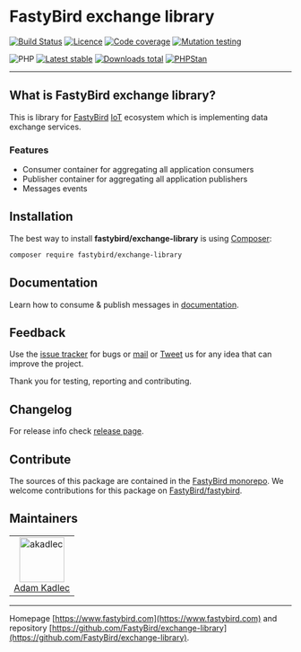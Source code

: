 # FastyBird exchange library

[![Build Status](https://badgen.net/github/checks/FastyBird/exchange-library/main?cache=300&style=flast-square)](https://github.com/FastyBird/exchange-library/actions)
[![Licence](https://badgen.net/github/license/FastyBird/exchange-library?cache=300&style=flast-square)](https://github.com/FastyBird/exchange-library/blob/main/LICENSE.md)
[![Code coverage](https://badgen.net/coveralls/c/github/FastyBird/exchange-library?cache=300&style=flast-square)](https://coveralls.io/r/FastyBird/exchange-library)
[![Mutation testing](https://img.shields.io/endpoint?style=flat-square&url=https%3A%2F%2Fbadge-api.stryker-mutator.io%2Fgithub.com%2FFastyBird%2Fexchange-library%2Fmain)](https://dashboard.stryker-mutator.io/reports/github.com/FastyBird/exchange-library/main)

![PHP](https://badgen.net/packagist/php/FastyBird/exchange-library?cache=300&style=flast-square)
[![Latest stable](https://badgen.net/packagist/v/FastyBird/exchange-library/latest?cache=300&style=flast-square)](https://packagist.org/packages/FastyBird/exchange-library)
[![Downloads total](https://badgen.net/packagist/dt/FastyBird/exchange-library?cache=300&style=flast-square)](https://packagist.org/packages/FastyBird/exchange-library)
[![PHPStan](https://img.shields.io/badge/PHPStan-enabled-brightgreen.svg?style=flat-square)](https://github.com/phpstan/phpstan)

***

## What is FastyBird exchange library?

This is library for [FastyBird](https://www.fastybird.com) [IoT](https://en.wikipedia.org/wiki/Internet_of_things) ecosystem which is
implementing data exchange services.

### Features

- Consumer container for aggregating all application consumers
- Publisher container for aggregating all application publishers
- Messages events

## Installation

The best way to install **fastybird/exchange-library** is using [Composer](http://getcomposer.org/):

```sh
composer require fastybird/exchange-library
```

## Documentation

Learn how to consume & publish messages
in [documentation](https://github.com/FastyBird/exchange-library/blob/main/.docs/en/index.md).

## Feedback

Use the [issue tracker](https://github.com/FastyBird/fastybird/issues) for bugs
or [mail](mailto:code@fastybird.com) or [Tweet](https://twitter.com/fastybird) us for any idea that can improve the
project.

Thank you for testing, reporting and contributing.

## Changelog

For release info check [release page](https://github.com/FastyBird/fastybird/releases).

## Contribute

The sources of this package are contained in the [FastyBird monorepo](https://github.com/FastyBird/fastybird). We welcome contributions for this package on [FastyBird/fastybird](https://github.com/FastyBird/).

## Maintainers

<table>
	<tbody>
		<tr>
			<td align="center">
				<a href="https://github.com/akadlec">
					<img alt="akadlec" width="80" height="80" src="https://avatars3.githubusercontent.com/u/1866672?s=460&amp;v=4" />
				</a>
				<br>
				<a href="https://github.com/akadlec">Adam Kadlec</a>
			</td>
		</tr>
	</tbody>
</table>

***
Homepage [https://www.fastybird.com](https://www.fastybird.com) and
repository [https://github.com/FastyBird/exchange-library](https://github.com/FastyBird/exchange-library).

